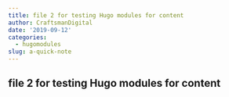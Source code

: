 ```yaml
---
title: file 2 for testing Hugo modules for content
author: CraftsmanDigital
date: '2019-09-12'
categories:
  - hugomodules
slug: a-quick-note
---
```


## file 2 for testing Hugo modules for content
